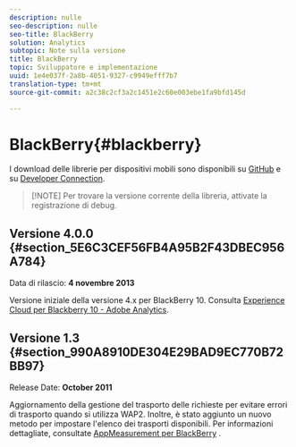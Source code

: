 ```yaml
---
description: nulle
seo-description: nulle
seo-title: BlackBerry
solution: Analytics
subtopic: Note sulla versione
title: BlackBerry
topic: Sviluppatore e implementazione
uuid: 1e4e037f-2a8b-4051-9327-c9949efff7b7
translation-type: tm+mt
source-git-commit: a2c38c2cf3a2c1451e2c60e003ebe1fa9bfd145d

---
```



# BlackBerry{#blackberry}

I download delle librerie per dispositivi mobili sono disponibili su [GitHub](https://github.com/Adobe-Marketing-Cloud/mobile-services) e su [Developer Connection](https://marketing.adobe.com/developer/gallery/marketing-cloud-for-blackberry-10-adobe-analytics).

> [!NOTE] Per trovare la versione corrente della libreria, attivate la registrazione di debug.

## Versione 4.0.0 {#section_5E6C3CEF56FB4A95B2F43DBEC956A784}

Data di rilascio: **4 novembre 2013**

Versione iniziale della versione 4.x per BlackBerry 10. Consulta [Experience Cloud per Blackberry 10 - Adobe Analytics](https://marketing.adobe.com/developer/gallery/marketing-cloud-for-blackberry-10-adobe-analytics).

## Versione 1.3 {#section_990A8910DE304E29BAD9EC770B72BB97}

Release Date: **October 2011**

Aggiornamento della gestione del trasporto delle richieste per evitare errori di trasporto quando si utilizza WAP2. Inoltre, è stato aggiunto un nuovo metodo per impostare l'elenco dei trasporti disponibili. Per informazioni dettagliate, consultate [AppMeasurement per BlackBerry](https://marketing.adobe.com/resources/help/en_US/sc/appmeasurement/blackberry/oms_sc_appmeasure_blackberry.pdf) .

